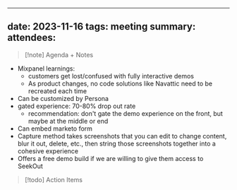 
---
date: 2023-11-16
tags: meeting
summary: 
attendees: 
---

> [!note] Agenda + Notes
> 

- Mixpanel learnings: 
	- customers get lost/confused with fully interactive demos
	- As product changes, no code solutions like Navattic need to be recreated each time
- Can be customized by Persona
- gated experience: 70-80% drop out rate
	- recommendation: don't gate the demo experience on the front, but maybe at the middle or end
- Can embed marketo form
- Capture method takes screenshots that you can edit to change content, blur it out, delete, etc., then string those screenshots together into a cohesive experience
- Offers a free demo build if we are willing to give them access to SeekOut

> [!todo] Action Items

